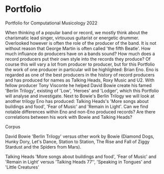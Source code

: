 # Portfolio
Portfolio for Computational Musicology 2022

When thinking of a popular band or record, we mostly think about the charismatic lead singer, virtouous guitarist or energetic drummer. Overlooked however is often the role of the producer of the band. It is not without reason that George Martin is often called 'the fifth Beatle'. How much influance do producers have on a bands sound? How much does a record producers put their own style into the records they produce? Of course this will vary a lot from producer to producer, but for this Portfolio the work of one producer in particular will be highlighted: Brian Eno. Eno is regarded as one of the best producers in the history of record producers and has produced for names as Talking Heads, Roxy Music and U2. With fellow producer Tony Visconte he helped David Bowie create his famed 'Berlin Trilogy', existing of 'Low', 'Heroes' and 'Lodger', which this Portfolio will analyse and investigate. Next to Bowie's Berlin Trilogy we will look at another trilogy Eno has produced: Talking Heads's 'More songs about buildings and food', 'Fear of Music' and 'Remain in Light'.
Can we find notable differences within Eno and non-Eno produced records? Are there correlations between his work with Bowie and Talking Heads?


Corpus

David Bowie 'Berlin Trilogy' versus other work by Bowie (Diamond Dogs, Hunky Dory, Let's Dance, Station to Station, The Rise and Fall of Ziggy Stardust and the Spiders from Mars).

Talking Heads 'More songs about buildings and food', 'Fear of Music' and 'Remain in Light' versus 'Talking Heads 77'', 'Speaking in Tongues' and 'Little Creatures'
